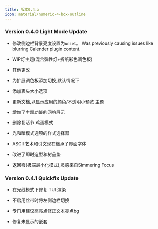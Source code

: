 ```yaml
---
title: 版本0.4.x
icon: material/numeric-4-box-outline
---
```


### Version 0.4.0 Light Mode Update

- 修改侧边栏背景亮度设置为`unset`。
Was previously causing issues like blurring Calender plugin content.

- WIP灯主题(混合弹性灯+折纸彩色调色板)

- 其他更改

- 为扩展调色板添加切换,默认情况下

- 添加表头大小选项

- 更新文档,以显示应用的颜色/不透明小预览
主题

- 增加了主题功能的网络展示

- 删除复活节 鸡蛋模式

- 光和暗模式选项的样式选择器

- ASCII 艺术和引文现在继承了界面字体

- 改进了即时造型和树品垫

- 返回零(极端最小化模式),灵感来自Simmering Focus

### Version 0.4.1 Quickfix Update

- 在光线模式下修复 TUI 渲染

- 不启用丝带时将左侧边栏切换

- 专门用建议高亮点修正文本亮点bg

- 修复未显示的嵌套


